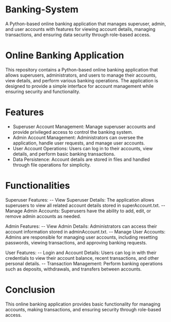 # Banking-System
A Python-based online banking application that manages superuser, admin, and user accounts with features for viewing account details, managing transactions, and ensuring data security through role-based access.

# Online Banking Application
This repository contains a Python-based online banking application that allows superusers, administrators, and users to manage their accounts, view details, and perform various banking operations. The application is designed to provide a simple interface for account management while ensuring security and functionality.

# Features
- Superuser Account Management: Manage superuser accounts and provide privileged access to control the banking system.
- Admin Account Management: Administrators can oversee the application, handle user requests, and manage user accounts.
- User Account Operations: Users can log in to their accounts, view details, and perform basic banking transactions.
- Data Persistence: Account details are stored in files and handled through file operations for simplicity.
  
# Functionalities
Superuser Features:
-- View Superuser Details: The application allows superusers to view all related account details stored in superAccount.txt.
-- Manage Admin Accounts: Superusers have the ability to add, edit, or remove admin accounts as needed.

Admin Features:
-- View Admin Details: Administrators can access their account information stored in adminAccount.txt.
-- Manage User Accounts: Admins are responsible for managing user accounts, including resetting passwords, viewing transactions, and approving banking requests.

User Features:
-- Login and Account Details: Users can log in with their credentials to view their account balance, recent transactions, and other personal details.
-- Transaction Management: Perform banking operations such as deposits, withdrawals, and transfers between accounts.

# Conclusion
This online banking application provides basic functionality for managing accounts, making transactions, and ensuring security through role-based access.
